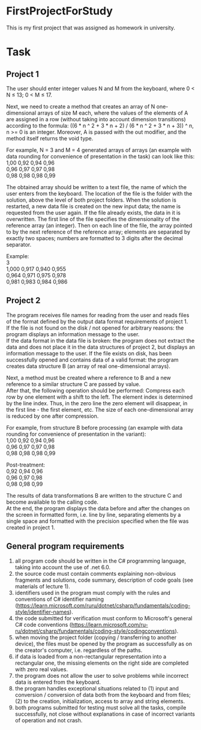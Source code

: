 # FirstProjectForStudy
This is my first project that was assigned as homework in university.

# Task
## Project 1
The user should enter integer values N and M from the keyboard, where 0 < N ≤ 13; 0 < M ≤ 17. 

Next, we need to create a method that creates an array of N one-dimensional arrays of size M each, where the values of the elements of A are assigned in a row (without taking into account dimension transitions) according to the formula: ((6 * n ^ 2 + 3 * n + 2) / (6 * n ^ 2 + 3 * n + 3)) ^ n, n >= 0 is an integer. Moreover, A is passed with the out modifier, and the method itself returns the void type.  

For example, N = 3 and M = 4 generated arrays of arrays (an example with data rounding for convenience of presentation in the task) can look like this:  
1,00 0,92 0,94 0,96  
0,96 0,97 0,97 0,98  
0,98 0,98 0,98 0,99  

The obtained array should be written to a text file, the name of which the user enters from the keyboard. The location of the file is the folder with the solution, above the level of both project folders. When the solution is restarted, a new data file is created on the new input data; the name is requested from the user again. If the file already exists, the data in it is overwritten. The first line of the file specifies the dimensionality of the reference array (an integer). Then on each line of the file, the array pointed to by the next reference of the reference array; elements are separated by exactly two spaces; numbers are formatted to 3 digits after the decimal separator.  

Example:  
3  
1,000 0,917 0,940 0,955  
0,964 0,971 0,975 0,978  
0,981 0,983 0,984 0,986  

## Project 2
The program receives file names for reading from the user and reads files of the format defined by the output data format requirements of project 1.  
If the file is not found on the disk / not opened for arbitrary reasons: the program displays an information message to the user.  
If the data format in the data file is broken: the program does not extract the data and does not place it in the data structures of project 2, but displays an information message to the user.
If the file exists on disk, has been successfully opened and contains data of a valid format: the program creates data structure B (an array of real one-dimensional arrays).  

Next, a method must be created where a reference to B and a new reference to a similar structure C are passed by value.  
After that, the following operation should be performed: Compress each row by one element with a shift to the left. The element index is determined by the line index. Thus, in the zero line the zero element will disappear, in the first line - the first element, etc. The size of each one-dimensional array is reduced by one after compression.  

For example, from structure B before processing (an example with data rounding for convenience of presentation in the variant):  
1,00 0,92 0,94 0,96  
0,96 0,97 0,97 0,98  
0,98 0,98 0,98 0,99  

Post-treatment:  
0,92 0,94 0,96  
0,96 0,97 0,98  
0,98 0,98 0,99  

The results of data transformations B are written to the structure C and become available to the calling code.  
At the end, the program displays the data before and after the changes on the screen in formatted form, i.e. line by line, separating elements by a single space and formatted with the precision specified when the file was created in project 1. 

## General program requirements
1) all program code should be written in the C# programming language, taking into account the use of .net 6.0.
2) the source code must contain comments explaining non-obvious fragments and solutions, code summary, description of code goals (see materials of lecture 1).
3) identifiers used in the program must comply with the rules and conventions of C# identifier naming (https://learn.microsoft.com/ruru/dotnet/csharp/fundamentals/coding-style/identifier-names).
4) the code submitted for verification must conform to Microsoft's general C# code conventions
(https://learn.microsoft.com/ru-ru/dotnet/csharp/fundamentals/coding-style/codingconventions).
5) when moving the project folder (copying / transferring to another device), the files must be opened by the program as successfully as on the creator's computer, i.e. regardless of the paths.
6) if data is loaded from a non-rectangular representation into a rectangular one, the missing elements on the right side are completed with zero real values.
7) the program does not allow the user to solve problems while incorrect data is entered from the keyboard.
8) the program handles exceptional situations related to (1) input and conversion / conversion of data both from the keyboard and from files; (2) to the
creation, initialization, access to array and string elements.
9)  both programs submitted for testing must solve all the tasks, compile successfully, not close without explanations in case of incorrect variants of operation and not crash.
